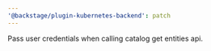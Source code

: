 ```yaml
---
'@backstage/plugin-kubernetes-backend': patch
---
```


Pass user credentials when calling catalog get entities api.
